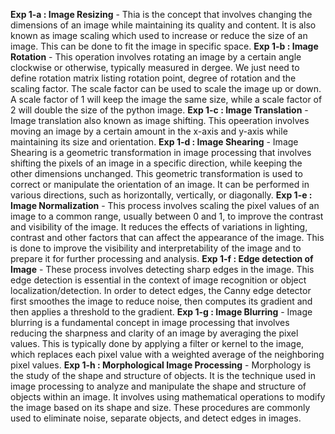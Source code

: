 **Exp 1-a : Image Resizing** - Thia is the concept that involves changing the dimensions of an image while maintaining its quality and content. It is also known as image scaling which used to increase or reduce the size of an image. This can be done to fit the image in specific space.
**Exp 1-b : Image Rotation** - This operation involves rotating an image by a certain angle clockwise or otherwise, typically measured in dergee. We just need to define rotation matrix listing rotation point, degree of rotation and the scaling factor. The scale factor can be used to scale the image up or down. A scale factor of 1 will keep the image the same size, while a scale factor of 2 will double the size of the python image.
**Exp 1-c : Image Translation** - Image translation also known as image shifting. This opeeration involves moving an image by a certain amount in the x-axis and y-axis while maintaining its size and orientation. 
**Exp 1-d : Image Shearing** - Image Shearing is a geometric transformation in image processing that involves shifting the pixels of an image in a specific direction, while keeping the other dimensions unchanged. This geometric transformation is used to correct or manipulate the orientation of an image. It can be performed in various directions, such as horizontally, vertically, or diagonally.
**Exp 1-e : Image Normalization** - This process involves scaling the pixel values of an image to a common range, usually between 0 and 1, to improve the contrast and visibility of the image. It reduces the effects of variations in lighting, contrast and other factors that can affect the appearance of the image. This is done to improve the visibility and interpretability of the image and to prepare it for further processing and analysis.
**Exp 1-f : Edge detection of Image** - These process involves detecting sharp edges in the image. This edge detection is essential in the context of image recognition or object localization/detection. In order to detect edges, the Canny edge detector first smoothes the image to reduce noise, then computes its gradient and then applies a threshold to the gradient.
**Exp 1-g : Image Blurring** - Image blurring is a fundamental concept in image processing that involves reducing the sharpness and clarity of an image by averaging the pixel values.  This is typically done by applying a filter or kernel to the image, which replaces each pixel value with a weighted average of the neighboring pixel values.
**Exp 1-h : Morphological Image Processing** - Morphology is the study of the shape and structure of objects. It is the technique used in image processing to analyze and manipulate the shape and structure of objects within an image. It involves using mathematical operations to modify the image based on its shape and size. These procedures are commonly used to eliminate noise, separate objects, and detect edges in images.
